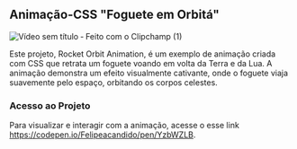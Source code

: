## Animação-CSS "Foguete em Orbitá"

![Vídeo sem título ‐ Feito com o Clipchamp (1)](https://github.com/Felipeacandido/terra-2.0/assets/161148912/9186575b-f11a-452f-a239-714799e8c101)


Este projeto, Rocket Orbit Animation, é um exemplo de animação criada com CSS que retrata um foguete voando em volta da Terra e da Lua. A animação demonstra um efeito visualmente cativante, onde o foguete viaja suavemente pelo espaço, orbitando os corpos celestes.

### Acesso ao Projeto
Para visualizar e interagir com a animação, acesse o esse link https://codepen.io/Felipeacandido/pen/YzbWZLB.



